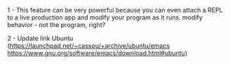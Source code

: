 1 - This feature can be very powerful because you can even attach a REPL to a live production app and modify your program as it runs. 
modify behavior - not the program, right?

2 - Update link Ubuntu (https://launchpad.net/~cassou/+archive/ubuntu/emacs https://www.gnu.org/software/emacs/download.html#ubuntu)